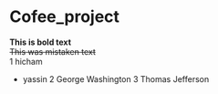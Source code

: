 # Cofee_project
**This is bold text**	
~~This was mistaken text~~	
1 hicham
  * yassin 
2 George Washington
3 Thomas Jefferson
